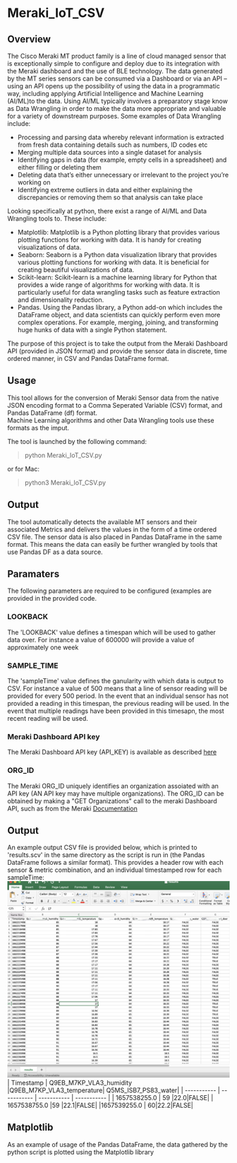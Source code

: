 # Meraki_IoT_CSV
## Overview
The Cisco Meraki MT product family is a line of cloud managed sensor that is exceptionally simple to configure and deploy due to its integration with the Meraki dashboard and the use of BLE technology. The data generated by the MT series sensors can be consumed via a Dashboard or via an API – using an API opens up the possibility of using the data in a programmatic way, including applying Artificial Intelligence and Machine Learning (AI/ML)to the data.
Using AI/ML typically involves a preparatory stage know as Data Wrangling in order to make the data more appropriate and valuable for a variety of downstream purposes.
Some examples of Data Wrangling include:
- Processing and parsing data whereby relevant information is extracted from fresh data containing details such as numbers, ID codes etc
- Merging multiple data sources into a single dataset for analysis
- Identifying gaps in data (for example, empty cells in a spreadsheet) and either filling or deleting them
- Deleting data that’s either unnecessary or irrelevant to the project you’re working on
- Identifying extreme outliers in data and either explaining the discrepancies or removing them so that analysis can take place

Looking specifically at python, there exist a range of AI/ML and Data Wrangling tools to. These include:


- Matplotlib: Matplotlib is a Python plotting library that provides various plotting functions for working with data. It is handy for creating visualizations of data.
- Seaborn: Seaborn is a Python data visualization library that provides various plotting functions for working with data. It is beneficial for creating beautiful visualizations of data.
- Scikit-learn: Scikit-learn is a machine learning library for Python that provides a wide range of algorithms for working with data. It is particularly useful for data wrangling tasks such as feature extraction and dimensionality reduction.
- Pandas. Using the Pandas library, a Python add-on which includes the DataFrame object, and data scientists can quickly perform even more complex operations. For example, merging, joining, and transforming huge hunks of data with a single Python statement.

The purpose of this project is to take the output from the Meraki Dashboard API (provided in JSON format) and provide the sensor data in discrete, time ordered manner, in CSV and Pandas DataFrame format. 


## Usage
This tool allows for the conversion of Meraki Sensor data from the native JSON encoding format to a Comma Seperated Variable (CSV) format, and Pandas DataFrame (df) format.  
Machine Learning algorithms and other Data Wrangling tools use these formats as the imput.

The tool is launched by the following command:  
> python Meraki_IoT_CSV.py    

or for Mac:  
> python3 Meraki_IoT_CSV.py 


## Output
The tool automatically detects the available MT sensors and their associated Metrics and delivers the values in the form of a time ordered CSV file.  The sensor data is also placed in Pandas DataFrame in the same format. This means the data can easily be further wrangled by tools that use Pandas DF as a data source.

## Paramaters
The following parameters are required to be configured (examples are provided in the provided code.

### LOOKBACK
The 'LOOKBACK' value defines a timespan  which will be used to gather data over. For instance a value of 600000 will provide a value of approximately one week

### SAMPLE_TIME
The 'sampleTime' value defines the ganularity with which data is output to CSV. For instance a value of 500 means that a line of sensor reading will be provided for every 500 period. In the event that an individual sensor has not provided a reading in this timespan, the previous reading will be used. In the event that multiple readings have been provided in this timesapn, the most recent reading will be used.

### Meraki Dashboard API key
The Meraki Dashboard API key (API_KEY) is available as described [here](https://documentation.meraki.com/General_Administration/Other_Topics/Cisco_Meraki_Dashboard_API)

### ORG_ID
The Meraki ORG_ID uniquely identifies an organization assoiated with an API key (AN API key may have multiple organizations). The ORG_ID can be obtained by making a "GET Organizations" call to the meraki Dashboard API, such as from the Meraki [Documentation](https://developer.cisco.com/meraki/api-v1/#!get-organizations)

## Output

An example output CSV file is provided below, which is printed to 'results.scv' in the same directory as the script is run in (the Pandas DataFrame follows a similar format). This provides a header row with each sensor & metric combination, and an individual timestamped row for each sampleTime:
![My Title](Images/xls.png)
| Timestamp      | Q9EB_M7KP_VLA3_humidity |Q9EB_M7KP_VLA3_temperature| Q5MS_ISB7_PS83_water|
| ----------- | ----------- | ----------- | ----------- |
| 1657538255.0   | 59       |22.0|FALSE|
| 1657538755.0 |59       |22.1|FALSE|
|1657539255.0 | 60|22.2|FALSE|

## Matplotlib
As an example of usage of the Pandas DataFrame, the data gathered by the python script is plotted using the Matplotlib library
